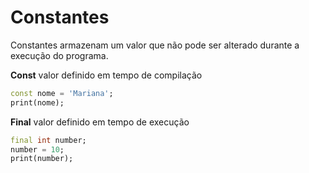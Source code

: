 # Constantes

Constantes armazenam um valor que não pode ser alterado durante a execução do programa.

**Const** valor definido em tempo de compilação

```dart
const nome = 'Mariana';
print(nome);
```

**Final** valor definido em tempo de execução

```dart
final int number;
number = 10;
print(number);
```
